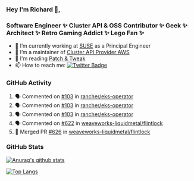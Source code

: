 ### Hey I'm Richard 👋, 

<h3 align="left">Software Engineer ✨ Cluster API & OSS Contributor ✨ Geek ✨ Architect ✨ Retro Gaming Addict ✨ Lego Fan ✨</h3>

- 🔭 I’m currently working at [SUSE](https://www.suse.com/) as a Principal Engineer
- 👯 I’m a maintainer of [Cluster API Provider AWS](https://github.com/kubernetes-sigs/cluster-api-provider-aws)
- 💬 I'm reading [Patch & Tweak](https://bjooks.com/products/patch-tweak-exploring-modular-synthesis)
- 📫 How to reach me: [![Twitter Badge](https://img.shields.io/badge/-@fruit_case-00acee?style=flat&logo=Twitter&logoColor=white)](https://twitter.com/intent/follow?screen_name=fruit_case "Follow on Twitter")

### GitHub Activity 

<!--START_SECTION:activity-->
1. 🗣 Commented on [#103](https://github.com/rancher/eks-operator/issues/103) in [rancher/eks-operator](https://github.com/rancher/eks-operator)
2. 🗣 Commented on [#103](https://github.com/rancher/eks-operator/issues/103) in [rancher/eks-operator](https://github.com/rancher/eks-operator)
3. 🗣 Commented on [#103](https://github.com/rancher/eks-operator/issues/103) in [rancher/eks-operator](https://github.com/rancher/eks-operator)
4. 🗣 Commented on [#622](https://github.com/weaveworks-liquidmetal/flintlock/issues/622) in [weaveworks-liquidmetal/flintlock](https://github.com/weaveworks-liquidmetal/flintlock)
5. 🎉 Merged PR [#626](https://github.com/weaveworks-liquidmetal/flintlock/pull/626) in [weaveworks-liquidmetal/flintlock](https://github.com/weaveworks-liquidmetal/flintlock)
<!--END_SECTION:activity-->

### GitHub Stats

[![Anurag's github stats](https://github-readme-stats.vercel.app/api?username=richardcase&count_private=true&show_icons=true)](https://github.com/anuraghazra/github-readme-stats)

[![Top Langs](https://github-readme-stats.vercel.app/api/top-langs/?username=richardcase&hide=html&layout=compact)](https://github.com/anuraghazra/github-readme-stats)
